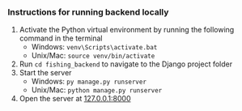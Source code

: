 ### Instructions for running backend locally

1. Activate the Python virtual environment by running the following command in the terminal
    - Windows: `venv\Scripts\activate.bat`
    - Unix/Mac: `source venv/bin/activate`
2. Run `cd fishing_backend` to navigate to the Django project folder
3. Start the server
    - Windows: `py manage.py runserver`
    - Unix/Mac: `python manage.py runserver`
4. Open the server at [127.0.0.1:8000](http://127.0.0.1:8000)

